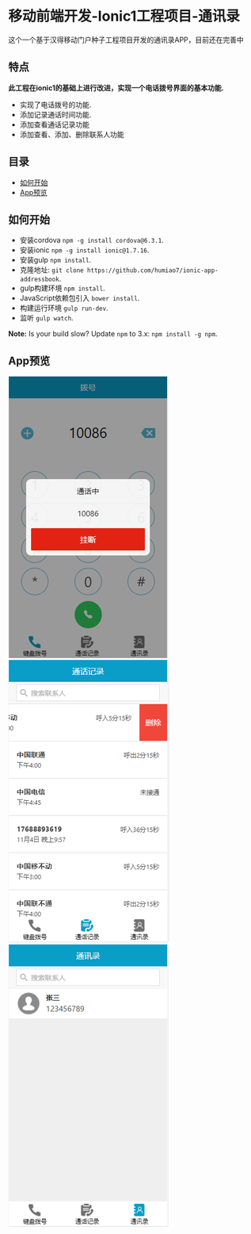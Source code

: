 # 移动前端开发-Ionic1工程项目-通讯录

这个一个基于汉得移动门户种子工程项目开发的通讯录APP，目前还在完善中


## 特点
**此工程在ionic1的基础上进行改进，实现一个电话拨号界面的基本功能.**
* 实现了电话拨号的功能.
* 添加记录通话时间功能.
* 添加查看通话记录功能
* 添加查看、添加、删除联系人功能

## 目录
 - [如何开始](#如何开始)
 - [App预览](#App预览)


## 如何开始

* 安装cordova `npm -g install cordova@6.3.1`.
* 安装ionic `npm -g install ionic@1.7.16`.
* 安装gulp `npm install`.
* 克隆地址: `git clone https://github.com/humiao7/ionic-app-addressbook`.
* gulp构建环境 `npm install`.
* JavaScript依赖包引入 `bower install`.
* 构建运行环境 `gulp run-dev`.
* 监听 `gulp watch`.

**Note:** Is your build slow? Update `npm` to 3.x: `npm install -g npm`.

## App预览
![](https://github.com/humiao7/ionic-app-addressbook/raw/master/src/assets/键盘拨号.png) 
![](https://github.com/humiao7/ionic-app-addressbook/raw/master/src/assets/通话记录.png)
![](https://github.com/humiao7/ionic-app-addressbook/raw/master/src/assets/通讯录.png) 
